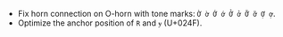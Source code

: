 * Fix horn connection on O-horn with tone marks: `Ờ ờ Ớ ớ Ở ở Ỡ ỡ Ợ ợ`.
* Optimize the anchor position of `R` and `ɏ` (U+024F).